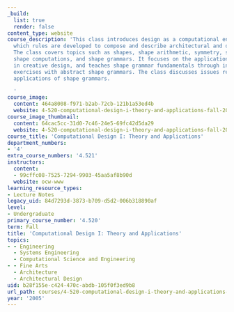 ```yaml
---
_build:
  list: true
  render: false
content_type: website
course_description: 'This class introduces design as a computational enterprise in
  which rules are developed to compose and describe architectural and other designs.
  The class covers topics such as shapes, shape arithmetic, symmetry, spatial relations,
  shape computations, and shape grammars. It focuses on the application of shape grammars
  in creative design, and teaches shape grammar fundamentals through in-class, hands-on
  exercises with abstract shape grammars. The class discusses issues related to practical
  applications of shape grammars.

  '
course_image:
  content: 464a8008-f971-b2ab-72cb-121b1a53ed4b
  website: 4-520-computational-design-i-theory-and-applications-fall-2005
course_image_thumbnail:
  content: 64cac5cc-31d0-7c46-24e5-69fc42d5da29
  website: 4-520-computational-design-i-theory-and-applications-fall-2005
course_title: 'Computational Design I: Theory and Applications'
department_numbers:
- '4'
extra_course_numbers: '4.521'
instructors:
  content:
  - 99cffc08-7525-7294-9903-45aa5af8b90d
  website: ocw-www
learning_resource_types:
- Lecture Notes
legacy_uid: 84d7293d-3873-b709-d5d2-006b318890af
level:
- Undergraduate
primary_course_number: '4.520'
term: Fall
title: 'Computational Design I: Theory and Applications'
topics:
- - Engineering
  - Systems Engineering
  - Computational Science and Engineering
- - Fine Arts
  - Architecture
  - Architectural Design
uid: b28f155e-c424-470c-abdb-105f0f3ed9b8
url_path: courses/4-520-computational-design-i-theory-and-applications-fall-2005
year: '2005'
---
```

